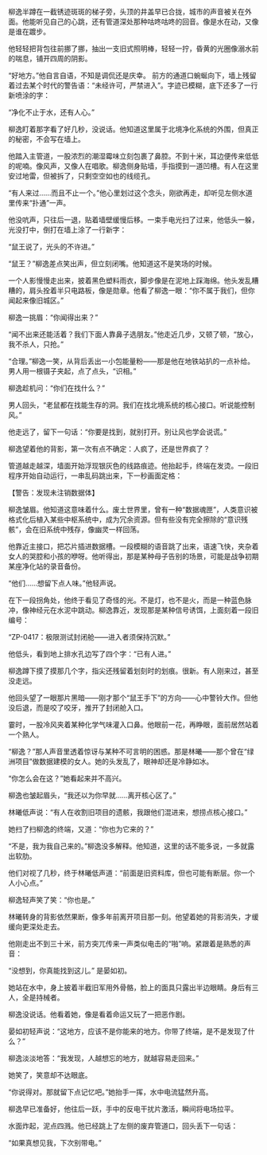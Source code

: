 柳逸半蹲在一截锈迹斑斑的梯子旁，头顶的井盖早已合拢，城市的声音被关在外面。他能听见自己的心跳，还有管道深处那种咕咚咕咚的回音。像是水在动，又像是谁在踱步。

他轻轻把背包往前挪了挪，抽出一支旧式照明棒，轻轻一拧，昏黄的光圈像溺水前的喘息，铺开四周的阴影。

“好地方。”他自言自语，不知是调侃还是庆幸。
前方的通道口蜿蜒向下，墙上残留着过去某个时代的警告语：“未经许可，严禁进入”。字迹已模糊，底下还多了一行新喷涂的字：

“净化不止于水，还有人心。”

柳逸盯着那字看了好几秒，没说话。他知道这里属于北境净化系统的外围，但真正的秘密，不会写在墙上。

他踏入主管道，一股浓烈的潮湿霉味立刻包裹了鼻腔。不到十米，耳边便传来低低的呢喃。像风声，又像人在唱歌。柳逸侧身贴墙，手指摸到一道凹槽。有人在这里安过地雷，但被拆了，只剩空空如也的线缆孔。

“有人来过……而且不止一个。”他心里划过这个念头，刚欲再走，却听见左侧水道里传来“扑通”一声。

他没吭声，只往后一退，贴着墙壁缓慢后移。一束手电光扫了过来，他低头一躲，光没打中，倒打在墙上涂了一行新字：

“鼠王说了，光头的不许进。”

“鼠王？”柳逸差点笑出声，但立刻闭嘴。他知道这不是笑场的时候。

一个人影慢慢走出来，披着黑色塑料雨衣，脚步像是在泥地上踩海绵。他头发乱糟糟的，肩头拴着半只电路板，像是勋章。他看了柳逸一眼：“你不属于我们，但你闻起来像旧城区。”

柳逸一挑眉：“你闻得出来？”

“闻不出来还能活着？我们下面人靠鼻子选朋友。”他走近几步，又顿了顿，“放心，我不杀人，只抢。”

“合理。”柳逸一笑，从背后丢出一小包能量粉——那是他在地铁站扒的一点补给。男人用一根镊子夹起，点了点头，“识相。”

柳逸趁机问：“你们在找什么？”

男人回头，“老鼠都在找能生存的洞。我们在找北境系统的核心接口。听说能控制风。”

他走远了，留下一句话：“你要是找到，就别打开。别让风也学会说谎。”

柳逸望着他的背影，第一次有点不确定：人疯了，还是世界疯了？

管道越走越深，墙面开始浮现银灰色的线路痕迹。他抬起手，终端在发烫。一段旧程序开始自动运行，一串乱码跳出来，下一秒画面定格：

【警告：发现未注销数据体】

柳逸皱眉。他知道这意味着什么。废土世界里，曾有一种“数据魂匣”，人类意识被格式化后植入某些中枢系统中，成为冗余资源。但有些没有完全擦除的“意识残骸”，会在旧系统中残存，像幽灵一样回荡。

他靠近主接口，把芯片插进数据槽。一段模糊的语音跳了出来，语速飞快，夹杂着女人的哭腔和小孩的咿呀。他听得出，那是某种母子告别的场景，可能是战争初期某座净化站的录音备份。

“他们……想留下点人味。”他轻声说。

在下一段拐角处，他终于看见了奇怪的光。不是灯，也不是火，而是一种蓝色脉冲，像神经元在水泥中跳动。柳逸靠近，发现那是某种信号诱饵，上面刻着一段旧编号：

“ZP-0417：极限测试封闭舱——进入者须保持沉默。”

他低头，看到地上排水孔边写了四个字：“已有人进。”

柳逸蹲下摸了摸那几个字，指尖还残留着划刻时的划痕。很新。有人刚来过，甚至没走远。

他回头望了一眼那片黑暗——刚才那个“鼠王手下”的方向——心中警铃大作。但他没后退，而是咬了咬牙，推开了封闭舱入口。

霎时，一股冷风夹着某种化学气味灌入口鼻。他眼前一花，再睁眼，面前居然站着一个熟人。

“柳逸？”那人声音里透着惊讶与某种不可言明的困惑。那是林曦——那个曾在“绿洲项目”做数据建模的女人。她的头发乱了，眼神却还是冷静如冰。

“你怎么会在这？”她看起来并不高兴。

柳逸也皱起眉头，“我还以为你早就……离开核心区了。”

林曦低声说：“有人在收割旧项目的遗骸，我跟他们混进来，想捞点核心接口。”

她扫了扫柳逸的终端，又道：“你也为它来的？”

“不是，我为我自己来的。”柳逸没多解释。他知道，这里的话不能多说，一多就露出软肋。

他们对视了几秒，终于林曦低声道：“前面是旧资料库，但也可能有断层。你一个人小心点。”

柳逸轻声笑了笑：“你也是。”

林曦转身的背影依然果断，像多年前离开项目那一刻。他望着她的背影消失，才缓缓向更深处走去。

他刚走出不到三十米，前方突兀传来一声类似电击的“啪”响。紧跟着是熟悉的声音：

“没想到，你真能找到这儿。”
是晏如初。

她站在水中，身上披着半截旧军用外骨骼，脸上的面具只露出半边眼睛。身后有三人，全是持械者。

柳逸没说话。他看着她，像是看着命运又玩了一把恶作剧。

晏如初轻声说：“这地方，应该不是你能来的地方。你带了终端，是不是发现了什么？”

柳逸淡淡地答：“我发现，人越想忘的地方，就越容易走回来。”

她笑了，笑意却不达眼底。

“你说得对。那就留下点记忆吧。”她抬手一挥，水中电流猛然升高。

柳逸早已准备好，他往后一跃，手中的反电干扰片激活，瞬间将电场拉平。

水面炸起，泥点四溅。他已经跳上了左侧的废弃管道口，回头丢下一句话：

“如果真想见我，下次别带电。”